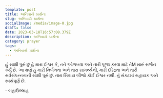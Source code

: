 ```yaml
---
template: post
title: અનિવાર્ય પ્રાર્થના
slug: અનિવાર્ય પ્રાર્થના
socialImage: /media/image-0.jpg
draft: false
date: 2023-03-18T16:57:08.379Z
description: અનિવાર્ય પ્રાર્થના
category: prayer
tags:
  - અનિવાર્ય પ્રાર્થના
---
```

હું સાક્ષી પુરું છું હે મારા ઈશ્વર કે, તને ઓળખવા અને તારી પૂજા કરવા માટે તેM મારું સર્જન કર્યું છે. આ ક્ષણે હું મારી નિર્બળતા અને તારા સામર્થ્યની, મારી દરિદ્રતા અને તારી સર્વસંપન્નતાની સાક્ષી પૂરું છું. તારા સિવાય બીજો કોઈ ઈશ્વર નથી. તું સંકટમાં સહાયક અને સ્વયંપૂર્ણ છે. 


\- બહાઉલ્લાહ